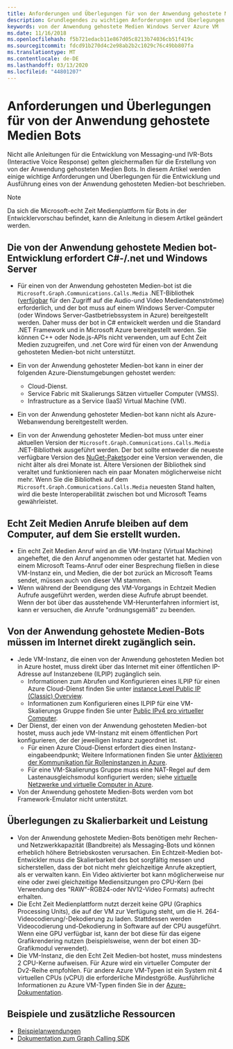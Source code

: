 ```yaml
---
title: Anforderungen und Überlegungen für von der Anwendung gehostete Medien Bots
description: Grundlegendes zu wichtigen Anforderungen und Überlegungen im Zusammenhang mit der Erstellung von von der Anwendung gehosteten Medien Bots für Microsoft Teams.
keywords: von der Anwendung gehostete Medien Windows Server Azure VM
ms.date: 11/16/2018
ms.openlocfilehash: f5b721edacb11e867d05c8213b74036cb51f419c
ms.sourcegitcommit: fdcd91b270d4c2e98ab2b2c1029c76c49bb807fa
ms.translationtype: MT
ms.contentlocale: de-DE
ms.lasthandoff: 03/13/2020
ms.locfileid: "44801207"
---
```

# <a name="requirements-and-considerations-for-application-hosted-media-bots"></a>Anforderungen und Überlegungen für von der Anwendung gehostete Medien Bots

Nicht alle Anleitungen für die Entwicklung von Messaging-und IVR-Bots (Interactive Voice Response) gelten gleichermaßen für die Erstellung von von der Anwendung gehosteten Medien Bots. In diesem Artikel werden einige wichtige Anforderungen und Überlegungen für die Entwicklung und Ausführung eines von der Anwendung gehosteten Medien-bot beschrieben.

> [!NOTE]
> Da sich die Microsoft-echt Zeit Medienplattform für Bots in der Entwicklervorschau befindet, kann die Anleitung in diesem Artikel geändert werden.

## <a name="application-hosted-media-bot-development-requires-cnet-and-windows-server"></a>Die von der Anwendung gehostete Medien bot-Entwicklung erfordert C#-/.net und Windows Server

- Für einen von der Anwendung gehosteten Medien-bot ist die `Microsoft.Graph.Communications.Calls.Media` .NET-Bibliothek ([verfügbar](https://www.nuget.org/packages/Microsoft.Graph.Communications.Calls.Media/) für den Zugriff auf die Audio-und Video Mediendatenströme) erforderlich, und der bot muss auf einem Windows Server-Computer (oder Windows Server-Gastbetriebssystem in Azure) bereitgestellt werden. Daher muss der bot in C# entwickelt werden und die Standard .NET Framework und in Microsoft Azure bereitgestellt werden. Sie können C++ oder Node.js-APIs nicht verwenden, um auf Echt Zeit Medien zuzugreifen, und .net Core wird für einen von der Anwendung gehosteten Medien-bot nicht unterstützt.

- Ein von der Anwendung gehosteter Medien-bot kann in einer der folgenden Azure-Dienstumgebungen gehostet werden:
  - Cloud-Dienst.
  - Service Fabric mit Skalierungs Sätzen virtueller Computer (VMSS).
  - Infrastructure as a Service (IaaS) Virtual Machine (VM).  
  
- Ein von der Anwendung gehosteter Medien-bot kann nicht als Azure-Webanwendung bereitgestellt werden.

- Ein von der Anwendung gehosteter Medien-bot muss unter einer aktuellen Version der `Microsoft.Graph.Communications.Calls.Media` .NET-Bibliothek ausgeführt werden. Der bot sollte entweder die neueste verfügbare Version des [NuGet-Pakets](https://www.nuget.org/packages/Microsoft.Graph.Communications.Calls.Media/)oder eine Version verwenden, die nicht älter als drei Monate ist. Ältere Versionen der Bibliothek sind veraltet und funktionieren nach ein paar Monaten möglicherweise nicht mehr. Wenn Sie die Bibliothek auf dem `Microsoft.Graph.Communications.Calls.Media` neuesten Stand halten, wird die beste Interoperabilität zwischen bot und Microsoft Teams gewährleistet.

## <a name="real-time-media-calls-stay-on-the-machine-where-they-were-created"></a>Echt Zeit Medien Anrufe bleiben auf dem Computer, auf dem Sie erstellt wurden.

- Ein echt Zeit Medien Anruf wird an die VM-Instanz (Virtual Machine) angeheftet, die den Anruf angenommen oder gestartet hat. Medien von einem Microsoft Teams-Anruf oder einer Besprechung fließen in diese VM-Instanz ein, und Medien, die der bot zurück an Microsoft Teams sendet, müssen auch von dieser VM stammen.
- Wenn während der Beendigung des VM-Vorgangs in Echtzeit Medien Aufrufe ausgeführt werden, werden diese Aufrufe abrupt beendet. Wenn der bot über das ausstehende VM-Herunterfahren informiert ist, kann er versuchen, die Anrufe "ordnungsgemäß" zu beenden.

## <a name="application-hosted-media-bots-must-be-directly-accessible-on-the-internet"></a>Von der Anwendung gehostete Medien-Bots müssen im Internet direkt zugänglich sein.

- Jede VM-Instanz, die einen von der Anwendung gehosteten Medien bot in Azure hostet, muss direkt über das Internet mit einer öffentlichen IP-Adresse auf Instanzebene (ILPIP) zugänglich sein.
  - Informationen zum Abrufen und Konfigurieren eines ILPIP für einen Azure Cloud-Dienst finden Sie unter [instance Level Public IP (Classic) Overview](/azure/virtual-network/virtual-networks-instance-level-public-ip).
  - Informationen zum Konfigurieren eines ILPIP für eine VM-Skalierungs Gruppe finden Sie unter [Public IPv4 pro virtueller Computer](/azure/virtual-machine-scale-sets/virtual-machine-scale-sets-networking#public-ipv4-per-virtual-machine).
- Der Dienst, der einen von der Anwendung gehosteten Medien-bot hostet, muss auch jede VM-Instanz mit einem öffentlichen Port konfigurieren, der der jeweiligen Instanz zugeordnet ist.
  - Für einen Azure Cloud-Dienst erfordert dies einen Instanz-eingabeendpunkt; Weitere Informationen finden Sie unter [Aktivieren der Kommunikation für Rolleninstanzen in Azure](/azure/cloud-services/cloud-services-enable-communication-role-instances).
  - Für eine VM-Skalierungs Gruppe muss eine NAT-Regel auf dem Lastenausgleichsmodul konfiguriert werden; siehe [virtuelle Netzwerke und virtuelle Computer in Azure](/azure/virtual-machines/windows/network-overview).
- Von der Anwendung gehostete Medien-Bots werden vom bot Framework-Emulator nicht unterstützt.

## <a name="scalability-and-performance-considerations"></a>Überlegungen zu Skalierbarkeit und Leistung

- Von der Anwendung gehostete Medien-Bots benötigen mehr Rechen-und Netzwerkkapazität (Bandbreite) als Messaging-Bots und können erheblich höhere Betriebskosten verursachen. Ein Echtzeit-Medien bot-Entwickler muss die Skalierbarkeit des bot sorgfältig messen und sicherstellen, dass der bot nicht mehr gleichzeitige Anrufe akzeptiert, als er verwalten kann. Ein Video aktivierter bot kann möglicherweise nur eine oder zwei gleichzeitige Mediensitzungen pro CPU-Kern (bei Verwendung des "RAW"-RGB24-oder NV12-Video Formats) aufrecht erhalten.
- Die Echt Zeit Medienplattform nutzt derzeit keine GPU (Graphics Processing Units), die auf der VM zur Verfügung steht, um die H. 264-Videocodierung/-Dekodierung zu laden. Stattdessen werden Videocodierung und-Dekodierung in Software auf der CPU ausgeführt. Wenn eine GPU verfügbar ist, kann der bot diese für das eigene Grafikrendering nutzen (beispielsweise, wenn der bot einen 3D-Grafikmodul verwendet).
- Die VM-Instanz, die den Echt Zeit Medien-bot hostet, muss mindestens 2 CPU-Kerne aufweisen. Für Azure wird ein virtueller Computer der Dv2-Reihe empfohlen. Für andere Azure VM-Typen ist ein System mit 4 virtuellen CPUs (vCPU) die erforderliche Mindestgröße. Ausführliche Informationen zu Azure VM-Typen finden Sie in der [Azure-Dokumentation](/azure/virtual-machines/windows/sizes-general).

## <a name="samples-and-additional-resources"></a>Beispiele und zusätzliche Ressourcen

- [Beispielanwendungen](https://github.com/microsoftgraph/microsoft-graph-comms-samples/tree/master/Samples/V1.0Samples/LocalMediaSamples)
- [Dokumentation zum Graph Calling SDK](https://microsoftgraph.github.io/microsoft-graph-comms-samples/docs/)
